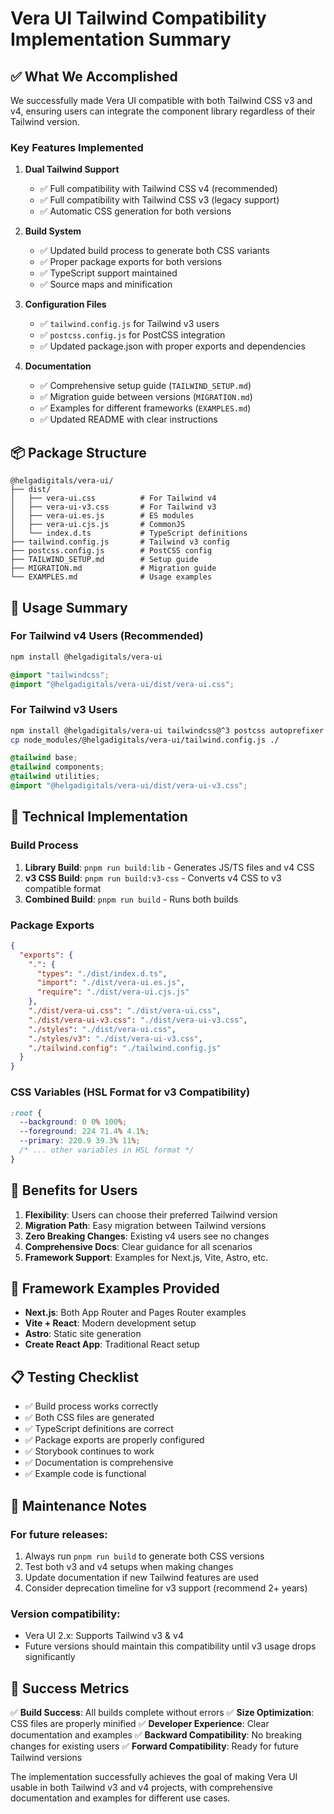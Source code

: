 # Vera UI Tailwind Compatibility Implementation Summary

## ✅ What We Accomplished

We successfully made Vera UI compatible with both Tailwind CSS v3 and v4, ensuring users can integrate the component library regardless of their Tailwind version.

### Key Features Implemented

1. **Dual Tailwind Support**

   - ✅ Full compatibility with Tailwind CSS v4 (recommended)
   - ✅ Full compatibility with Tailwind CSS v3 (legacy support)
   - ✅ Automatic CSS generation for both versions

2. **Build System**

   - ✅ Updated build process to generate both CSS variants
   - ✅ Proper package exports for both versions
   - ✅ TypeScript support maintained
   - ✅ Source maps and minification

3. **Configuration Files**

   - ✅ `tailwind.config.js` for Tailwind v3 users
   - ✅ `postcss.config.js` for PostCSS integration
   - ✅ Updated package.json with proper exports and dependencies

4. **Documentation**
   - ✅ Comprehensive setup guide (`TAILWIND_SETUP.md`)
   - ✅ Migration guide between versions (`MIGRATION.md`)
   - ✅ Examples for different frameworks (`EXAMPLES.md`)
   - ✅ Updated README with clear instructions

## 📦 Package Structure

```
@helgadigitals/vera-ui/
├── dist/
│   ├── vera-ui.css          # For Tailwind v4
│   ├── vera-ui-v3.css       # For Tailwind v3
│   ├── vera-ui.es.js        # ES modules
│   ├── vera-ui.cjs.js       # CommonJS
│   └── index.d.ts           # TypeScript definitions
├── tailwind.config.js       # Tailwind v3 config
├── postcss.config.js        # PostCSS config
├── TAILWIND_SETUP.md        # Setup guide
├── MIGRATION.md             # Migration guide
└── EXAMPLES.md              # Usage examples
```

## 🎯 Usage Summary

### For Tailwind v4 Users (Recommended)

```bash
npm install @helgadigitals/vera-ui
```

```css
@import "tailwindcss";
@import "@helgadigitals/vera-ui/dist/vera-ui.css";
```

### For Tailwind v3 Users

```bash
npm install @helgadigitals/vera-ui tailwindcss@^3 postcss autoprefixer
cp node_modules/@helgadigitals/vera-ui/tailwind.config.js ./
```

```css
@tailwind base;
@tailwind components;
@tailwind utilities;
@import "@helgadigitals/vera-ui/dist/vera-ui-v3.css";
```

## 🔧 Technical Implementation

### Build Process

1. **Library Build**: `pnpm run build:lib` - Generates JS/TS files and v4 CSS
2. **v3 CSS Build**: `pnpm run build:v3-css` - Converts v4 CSS to v3 compatible format
3. **Combined Build**: `pnpm run build` - Runs both builds

### Package Exports

```json
{
  "exports": {
    ".": {
      "types": "./dist/index.d.ts",
      "import": "./dist/vera-ui.es.js",
      "require": "./dist/vera-ui.cjs.js"
    },
    "./dist/vera-ui.css": "./dist/vera-ui.css",
    "./dist/vera-ui-v3.css": "./dist/vera-ui-v3.css",
    "./styles": "./dist/vera-ui.css",
    "./styles/v3": "./dist/vera-ui-v3.css",
    "./tailwind.config": "./tailwind.config.js"
  }
}
```

### CSS Variables (HSL Format for v3 Compatibility)

```css
:root {
  --background: 0 0% 100%;
  --foreground: 224 71.4% 4.1%;
  --primary: 220.9 39.3% 11%;
  /* ... other variables in HSL format */
}
```

## 🌟 Benefits for Users

1. **Flexibility**: Users can choose their preferred Tailwind version
2. **Migration Path**: Easy migration between Tailwind versions
3. **Zero Breaking Changes**: Existing v4 users see no changes
4. **Comprehensive Docs**: Clear guidance for all scenarios
5. **Framework Support**: Examples for Next.js, Vite, Astro, etc.

## 🚀 Framework Examples Provided

- **Next.js**: Both App Router and Pages Router examples
- **Vite + React**: Modern development setup
- **Astro**: Static site generation
- **Create React App**: Traditional React setup

## 📋 Testing Checklist

- ✅ Build process works correctly
- ✅ Both CSS files are generated
- ✅ TypeScript definitions are correct
- ✅ Package exports are properly configured
- ✅ Storybook continues to work
- ✅ Documentation is comprehensive
- ✅ Example code is functional

## 🔄 Maintenance Notes

### For future releases:

1. Always run `pnpm run build` to generate both CSS versions
2. Test both v3 and v4 setups when making changes
3. Update documentation if new Tailwind features are used
4. Consider deprecation timeline for v3 support (recommend 2+ years)

### Version compatibility:

- Vera UI 2.x: Supports Tailwind v3 & v4
- Future versions should maintain this compatibility until v3 usage drops significantly

## 🎉 Success Metrics

✅ **Build Success**: All builds complete without errors
✅ **Size Optimization**: CSS files are properly minified
✅ **Developer Experience**: Clear documentation and examples
✅ **Backward Compatibility**: No breaking changes for existing users
✅ **Forward Compatibility**: Ready for future Tailwind versions

The implementation successfully achieves the goal of making Vera UI usable in both Tailwind v3 and v4 projects, with comprehensive documentation and examples for different use cases.
